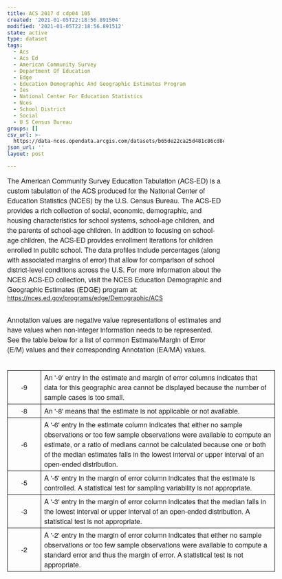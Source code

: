 ```yaml
---
title: ACS 2017 d cdp04 105
created: '2021-01-05T22:18:56.891504'
modified: '2021-01-05T22:18:56.891512'
state: active
type: dataset
tags:
  - Acs
  - Acs Ed
  - American Community Survey
  - Department Of Education
  - Edge
  - Education Demographic And Geographic Estimates Program
  - Ies
  - National Center For Education Statistics
  - Nces
  - School District
  - Social
  - U S Census Bureau
groups: []
csv_url: >-
  https://data-nces.opendata.arcgis.com/datasets/b65de22ca25d481c86cd8e0361a46bd2_5.csv?outSR=%7B%22latestWkid%22%3A3857%2C%22wkid%22%3A102100%7D
json_url: ''
layout: post

---
```

<span style='font-family:&quot;Avenir Next W01&quot;, &quot;Avenir Next W00&quot;, &quot;Avenir Next&quot;, Avenir, &quot;Helvetica Neue&quot;, sans-serif; font-size:16px;'>The American Community Survey Education Tabulation (ACS-ED) is a custom tabulation of the ACS produced for the National Center of Education Statistics (NCES) by the U.S. Census Bureau. The ACS-ED provides a rich collection of social, economic, demographic, and housing characteristics for school systems, school-age children, and the parents of school-age children. In addition to focusing on school-age children, the ACS-ED provides enrollment iterations for children enrolled in public school. The data profiles include percentages (along with associated margins of error) that allow for comparison of school district-level conditions across the U.S. For more information about the NCES ACS-ED collection, visit the NCES Education Demographic and Geographic Estimates (EDGE) program at: </span><a href='https://nces.ed.gov/programs/edge/Demographic/ACS' rel='nofollow ugc' style='color:rgb(0, 121, 193); text-decoration-line:none; font-family:&quot;Avenir Next W01&quot;, &quot;Avenir Next W00&quot;, &quot;Avenir Next&quot;, Avenir, &quot;Helvetica Neue&quot;, sans-serif; font-size:16px;' target='_blank'>https://nces.ed.gov/programs/edge/Demographic/ACS</a><div><br /></div><div><div style='font-family: &quot;Avenir Next W01&quot;, &quot;Avenir Next W00&quot;, &quot;Avenir Next&quot;, Avenir, &quot;Helvetica Neue&quot;, sans-serif; font-size: 16px;'>Annotation values are negative value representations of estimates and have values when non-integer information needs to be represented. See the table below for a list of common Estimate/Margin of Error (E/M) values and their corresponding Annotation (EA/MA) values.</div><div style='font-family: &quot;Avenir Next W01&quot;, &quot;Avenir Next W00&quot;, &quot;Avenir Next&quot;, Avenir, &quot;Helvetica Neue&quot;, sans-serif; font-size: 16px;'><br /></div><div style='font-family: &quot;Avenir Next W01&quot;, &quot;Avenir Next W00&quot;, &quot;Avenir Next&quot;, Avenir, &quot;Helvetica Neue&quot;, sans-serif; font-size: 16px;'><table border='1' cellpadding='0' cellspacing='0' style='margin-bottom: 1.5rem; width: 467.5pt; border-collapse: collapse; border-spacing: 0px; border: none; font-size: 0.875rem;' width='623'><tbody><tr style='border-bottom: 1px solid rgb(204, 204, 204);'><td style='border: 1pt solid windowtext; padding: 0in 5.4pt; width: 49.25pt;' width='66'><p style='margin: 3pt 0in; text-align: center;'><font size='3' style='font-family: inherit;'>-9</font></p><font size='3' style='font-family: inherit;'></font></td><td style='border-left: none; border-right: 1pt solid windowtext; padding: 0in 5.4pt; width: 418.25pt; border-top: 1pt solid windowtext; border-bottom: 1pt solid windowtext; border-image: initial;' valign='bottom' width='558'><p style='margin: 3pt 0in;'><font size='3' style='font-family: inherit;'>An '-9' entry in the estimate and margin of error columns indicates that data for this geographic area cannot be displayed because the number of sample cases is too small.</font></p><font size='3' style='font-family: inherit;'></font></td></tr><tr style='border-bottom: 1px solid rgb(204, 204, 204);'><td style='border-left: 1pt solid windowtext; border-right: 1pt solid windowtext; padding: 0in 5.4pt; width: 49.25pt; border-bottom: 1pt solid windowtext; border-image: initial; border-top: none;' width='66'><p style='margin: 3pt 0in; text-align: center;'><font size='3' style='font-family: inherit;'>-8</font></p><font size='3' style='font-family: inherit;'></font></td><td style='border-left: none; border-right: 1pt solid windowtext; padding: 0in 5.4pt; width: 418.25pt; border-top: none; border-bottom: 1pt solid windowtext;' valign='bottom' width='558'><p style='margin: 3pt 0in;'><font size='3' style='font-family: inherit;'>An '-8' means that the estimate is not applicable or not available.</font></p><font size='3' style='font-family: inherit;'></font></td></tr><tr style='border-bottom: 1px solid rgb(204, 204, 204);'><td style='border-left: 1pt solid windowtext; border-right: 1pt solid windowtext; padding: 0in 5.4pt; width: 49.25pt; border-bottom: 1pt solid windowtext; border-image: initial; border-top: none;' width='66'><p style='margin: 3pt 0in; text-align: center;'><font size='3' style='font-family: inherit;'>-6</font></p><font size='3' style='font-family: inherit;'></font></td><td style='border-left: none; border-right: 1pt solid windowtext; padding: 0in 5.4pt; width: 418.25pt; border-top: none; border-bottom: 1pt solid windowtext;' valign='bottom' width='558'><p style='margin: 3pt 0in;'><font size='3' style='font-family: inherit;'>A '-6' entry in the estimate column indicates that either no sample observations or too few sample observations were available to compute an   estimate, or a ratio of medians cannot be calculated because one or both of the median estimates falls in the lowest interval or upper interval of an open-ended distribution.</font></p><font size='3' style='font-family: inherit;'></font></td></tr><tr style='border-bottom: 1px solid rgb(204, 204, 204);'><td style='border-left: 1pt solid windowtext; border-right: 1pt solid windowtext; padding: 0in 5.4pt; width: 49.25pt; border-bottom: 1pt solid windowtext; border-image: initial; border-top: none;' width='66'><p style='margin: 3pt 0in; text-align: center;'><font size='3' style='font-family: inherit;'>-5</font></p><font size='3' style='font-family: inherit;'></font></td><td style='border-left: none; border-right: 1pt solid windowtext; padding: 0in 5.4pt; width: 418.25pt; border-top: none; border-bottom: 1pt solid windowtext;' valign='bottom' width='558'><p style='margin: 3pt 0in;'><font size='3' style='font-family: inherit;'>A '-5' entry in the margin of error column indicates that the estimate is controlled. A statistical test for sampling variability is not appropriate.</font></p><font size='3' style='font-family: inherit;'></font></td></tr><tr style='border-bottom: 1px solid rgb(204, 204, 204);'><td style='border-left: 1pt solid windowtext; border-right: 1pt solid windowtext; padding: 0in 5.4pt; width: 49.25pt; border-bottom: 1pt solid windowtext; border-image: initial; border-top: none;' width='66'><p style='margin: 3pt 0in; text-align: center;'><font size='3' style='font-family: inherit;'>-3</font></p><font size='3' style='font-family: inherit;'></font></td><td style='border-left: none; border-right: 1pt solid windowtext; padding: 0in 5.4pt; width: 418.25pt; border-top: none; border-bottom: 1pt solid windowtext;' valign='bottom' width='558'><p style='margin: 3pt 0in;'><font size='3' style='font-family: inherit;'>A '-3' entry in the margin of error column indicates that the median falls in the lowest interval or upper interval of an open-ended distribution. A statistical test is not appropriate.</font></p><font size='3' style='font-family: inherit;'></font></td></tr><tr style='border-bottom: none;'><td style='border-left: 1pt solid windowtext; border-right: 1pt solid windowtext; padding: 0in 5.4pt; width: 49.25pt; border-bottom: 1pt solid windowtext; border-image: initial; border-top: none;' width='66'><p style='margin: 3pt 0in; text-align: center;'><font size='3' style='font-family: inherit;'>-2</font></p><font size='3' style='font-family: inherit;'></font></td><td style='border-left: none; border-right: 1pt solid windowtext; padding: 0in 5.4pt; width: 418.25pt; border-top: none; border-bottom: 1pt solid windowtext;' valign='bottom' width='558'><p style='margin: 3pt 0in;'><font size='3' style='font-family: inherit;'>A '-2' entry in the margin of error column indicates that either no sample observations or too few sample observations were available to compute a standard error and thus the margin of error. A statistical test is not appropriate.</font></p><font size='3' style='font-family: inherit;'></font></td></tr></tbody></table></div></div>
